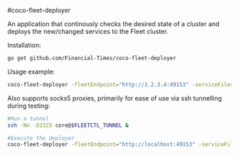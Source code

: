 #coco-fleet-deployer

An application that continously checks the desired state of a cluster and deploys the new/changed services to the Fleet cluster.

Installation:

```bash
go get github.com/Financial-Times/coco-fleet-deployer
```

Usage example:

```bash
coco-fleet-deployer -fleetEndpoint="http://1.2.3.4:49153" -serviceFilesUri="https://raw.githubusercontent.com/Financial-Times/fleet/master/service-files/" -servicesDefinitionFileUri="https://raw.githubusercontent.com/Financial-Times/fleet/master/services.yaml"
```

Also supports socks5 proxies, primarily for ease of use via ssh tunnelling during testing:

```bash
#Run a tunnel
ssh -Nn -D2323 core@$FLEETCTL_TUNNEL &

#Execute the deployer
coco-fleet-deployer -fleetEndpoint="http://localhost:49153" -serviceFilesUri="https://raw.githubusercontent.com/Financial-Times/fleet/master/service-files/" -servicesDefinitionFileUri="https://raw.githubusercontent.com/Financial-Times/fleet/master/services.yaml" -destroy=false -socksProxy="127.0.0.1:2323"
```
